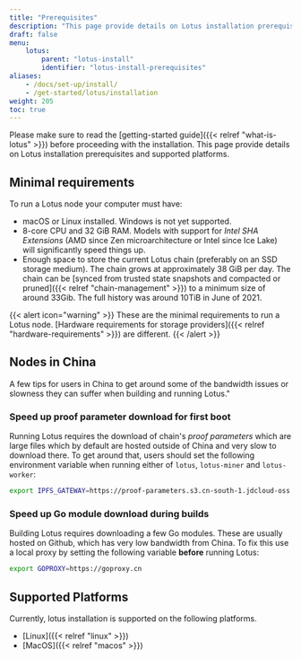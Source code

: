 ```yaml
---
title: "Prerequisites"
description: "This page provide details on Lotus installation prerequisites and supported platforms."
draft: false
menu:
    lotus:
        parent: "lotus-install"
        identifier: "lotus-install-prerequisites"
aliases:
    - /docs/set-up/install/
    - /get-started/lotus/installation
weight: 205
toc: true
---
```


Please make sure to read the [getting-started guide]({{< relref "what-is-lotus" >}}) before proceeding with the installation.
This page provide details on Lotus installation prerequisites and supported platforms.

## Minimal requirements

To run a Lotus node your computer must have:

- macOS or Linux installed. Windows is not yet supported.
- 8-core CPU and 32 GiB RAM. Models with support for _Intel SHA Extensions_ (AMD since Zen microarchitecture or Intel since Ice Lake) will significantly speed things up.
- Enough space to store the current Lotus chain (preferably on an SSD storage medium). The chain grows at approximately 38 GiB per day. The chain can be [synced from trusted state snapshots and compacted or pruned]({{< relref "chain-management" >}}) to a minimum size of around 33Gib.  The full history was around 10TiB in June of 2021.

{{< alert icon="warning" >}}
These are the minimal requirements to run a Lotus node. [Hardware requirements for storage providers]({{< relref "hardware-requirements" >}}) are different.
{{< /alert >}}

## Nodes in China

A few tips for users in China to get around some of the bandwidth issues or slowness they can suffer when building and running Lotus."

### Speed up proof parameter download for first boot

Running Lotus requires the download of chain's _proof parameters_ which are large files which by default are hosted outside of China and very slow to download there. To get around that, users should set the following environment variable when running either of `lotus`, `lotus-miner` and `lotus-worker`:

```sh
export IPFS_GATEWAY=https://proof-parameters.s3.cn-south-1.jdcloud-oss.com/ipfs/
```

### Speed up Go module download during builds

Building Lotus requires downloading a few Go modules. These are usually hosted on Github, which has very low bandwidth from China. To fix this use a local proxy by setting the following variable **before** running Lotus:

```sh
export GOPROXY=https://goproxy.cn
```

## Supported Platforms

Currently, lotus installation is supported on the following platforms.

- [Linux]({{< relref "linux" >}})
- [MacOS]({{< relref "macos" >}})
